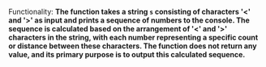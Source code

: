 Functionality: **The function takes a string `s` consisting of characters '<' and '>' as input and prints a sequence of numbers to the console. The sequence is calculated based on the arrangement of '<' and '>' characters in the string, with each number representing a specific count or distance between these characters. The function does not return any value, and its primary purpose is to output this calculated sequence.**